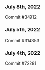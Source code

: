 ### July 8th, 2022

Commit #34912

### July 5th, 2022

Commit #314353


### July 4th, 2022

Commit #72281
